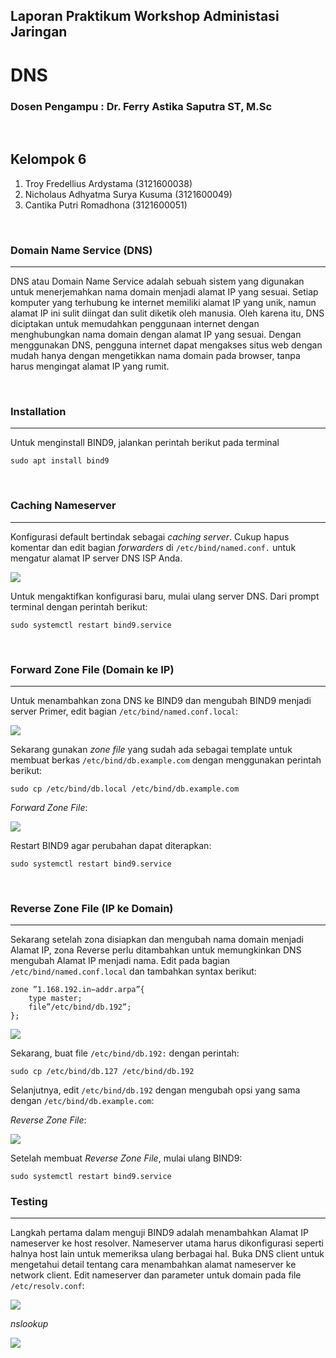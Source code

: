 ## **Laporan Praktikum Workshop Administasi Jaringan**
# **DNS**
### Dosen Pengampu : Dr. Ferry Astika Saputra ST, M.Sc

&nbsp;

## **Kelompok 6**
1. Troy Fredellius Ardystama (3121600038)
2. Nicholaus Adhyatma Surya Kusuma (3121600049)
3. Cantika Putri Romadhona (3121600051)

&nbsp;

### **Domain Name Service (DNS)**
---
DNS atau Domain Name Service adalah sebuah sistem yang digunakan untuk menerjemahkan nama domain menjadi alamat IP yang sesuai. Setiap komputer yang terhubung ke internet memiliki alamat IP yang unik, namun alamat IP ini sulit diingat dan sulit diketik oleh manusia. Oleh karena itu, DNS diciptakan untuk memudahkan penggunaan internet dengan menghubungkan nama domain dengan alamat IP yang sesuai. Dengan menggunakan DNS, pengguna internet dapat mengakses situs web dengan mudah hanya dengan mengetikkan nama domain pada browser, tanpa harus mengingat alamat IP yang rumit.

&nbsp;

### **Installation**
---
Untuk menginstall BIND9, jalankan perintah berikut pada terminal
````
sudo apt install bind9
````

&nbsp;

### **Caching Nameserver**
---
Konfigurasi default bertindak sebagai *caching server*. Cukup hapus komentar dan edit bagian *forwarders* di ``` /etc/bind/named.conf. ``` untuk mengatur alamat IP server DNS ISP Anda.

![](Images/pict1.jpg)

Untuk mengaktifkan konfigurasi baru, mulai ulang server DNS. Dari prompt terminal dengan perintah berikut:
```
sudo systemctl restart bind9.service
```

&nbsp;

### **Forward Zone File (Domain ke IP)**
---
Untuk menambahkan zona DNS ke BIND9 dan mengubah BIND9 menjadi server Primer, edit bagian ```/etc/bind/named.conf.local```:

![](Images/pict2.jpg)

Sekarang gunakan *zone file* yang sudah ada sebagai template untuk membuat berkas ```/etc/bind/db.example.com``` dengan menggunakan perintah berikut:

```
sudo cp /etc/bind/db.local /etc/bind/db.example.com
```

*Forward Zone File*:

![](Images/pict3.jpg)

Restart BIND9 agar perubahan dapat diterapkan:

```
sudo systemctl restart bind9.service
```

&nbsp;

### **Reverse Zone File (IP ke Domain)**
---
Sekarang setelah zona disiapkan dan mengubah nama domain menjadi Alamat IP, zona Reverse perlu ditambahkan untuk memungkinkan DNS mengubah Alamat IP menjadi nama. Edit pada bagian ```/etc/bind/named.conf.local``` dan tambahkan syntax berikut:

```
zone ”1.168.192.in−addr.arpa”{
    type master;
    file”/etc/bind/db.192”;
};
```

![](Images/pict4.jpg)

Sekarang, buat file ```/etc/bind/db.192:``` dengan perintah:

```
sudo cp /etc/bind/db.127 /etc/bind/db.192
```

Selanjutnya, edit ```/etc/bind/db.192``` dengan mengubah opsi yang sama dengan ```/etc/bind/db.example.com```:

*Reverse Zone File*:

![](Images/pict5.jpg)

Setelah membuat *Reverse Zone File*, mulai ulang BIND9:

```
sudo systemctl restart bind9.service
```

### **Testing**
---
Langkah pertama dalam menguji BIND9 adalah menambahkan Alamat IP nameserver ke host resolver. Nameserver utama
harus dikonfigurasi seperti halnya host lain untuk memeriksa ulang berbagai hal. Buka DNS client
untuk mengetahui detail tentang cara menambahkan alamat nameserver ke network client. Edit nameserver dan parameter untuk domain pada file ```/etc/resolv.conf```:

![](Images/pict6.jpg)

*nslookup*

![](Images/pict7.jpg)